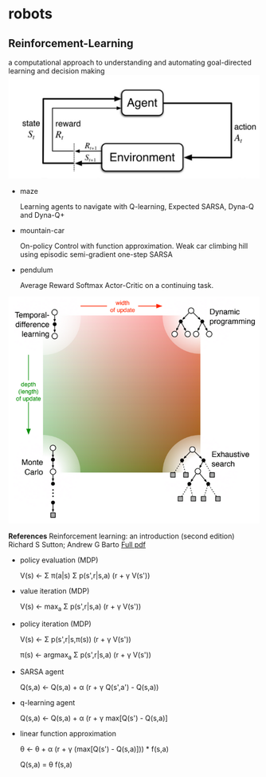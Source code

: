 # robots

## Reinforcement-Learning
a computational approach to understanding and automating goal-directed learning and decision making
![error](https://github.com/holmen1/robots/blob/master/RL.JPG)



* maze

    Learning agents to navigate with Q-learning, Expected SARSA, Dyna-Q and Dyna-Q+

* mountain-car

    On-policy Control with function approximation.
    Weak car climbing hill using episodic semi-gradient one-step SARSA

* pendulum

    Average Reward Softmax Actor-Critic on a continuing task.

![error](https://github.com/holmen1/robots/blob/master/map.png)

**References**
Reinforcement learning: an introduction (second edition)
Richard S Sutton; Andrew G Barto
[Full pdf](http://incompleteideas.net/book/RLbook2020.pdf)


* policy evaluation (MDP)

    V(s) <-  &Sigma; &pi;(a|s) &Sigma; p(s',r|s,a) (r + &gamma; V(s'))

* value iteration (MDP)

    V(s) <- max<sub>a</sub> &Sigma; p(s',r|s,a) (r + &gamma; V(s'))

* policy iteration (MDP)

    V(s) <-  &Sigma; p(s',r|s,&pi;(s)) (r + &gamma; V(s'))

    &pi;(s) <- argmax<sub>a</sub> &Sigma; p(s',r|s,a) (r + &gamma; V(s'))

* SARSA agent

    Q(s,a) <- Q(s,a) + &alpha; (r + &gamma; Q(s',a') - Q(s,a))

* q-learning agent

    Q(s,a) <- Q(s,a) + &alpha; (r + &gamma; max[Q(s') - Q(s,a)]

* linear function approximation

    &theta; <- &theta; + &alpha; (r + &gamma; (max[Q(s') - Q(s,a)])) * f(s,a)

    Q(s,a) = &theta; f(s,a)